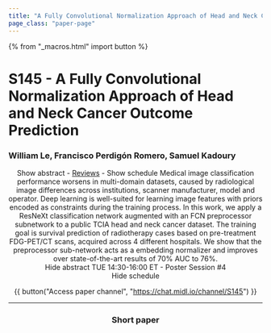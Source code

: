 ```yaml
---
title: "A Fully Convolutional Normalization Approach of Head and Neck Cancer Outcome Prediction"
page_class: "paper-page"
---
```


{% from "_macros.html" import button %}

# S145 - A Fully Convolutional Normalization Approach of Head and Neck Cancer Outcome Prediction


### William Le, Francisco Perdigón Romero, Samuel Kadoury

<center><a class="toggle_visibility" data-selector=".paper_abstract" data-level="3">Show abstract</a>
        - <a href="https://openreview.net/forum?id=JojEzQ3E5n">Reviews</a>
        - <a class="toggle_visibility" data-selector=".paper_qa" data-level="3">Show schedule</a>

<span class="paper_abstract">
        Medical image classification performance worsens in multi-domain datasets, caused by radiological image differences across institutions, scanner manufacturer, model and operator. Deep learning is well-suited for learning image features with priors encoded as constraints during the training process.  In this work, we apply a ResNeXt classification network augmented with an FCN preprocessor subnetwork to a public TCIA head and neck cancer dataset. The training goal is survival prediction of radiotherapy cases based on pre-treatment FDG-PET/CT scans, acquired across 4 different hospitals.  We show that the preprocessor sub-network acts as a embedding normalizer and improves over state-of-the-art results of 70% AUC to 76%.
        <span class="actions">
  <br/>
  <a class="toggle_visibility" data-level="2">Hide abstract</a></span>
</span>

<span class="paper_qa">
        TUE 14:30-16:00 ET - Poster Session #4
        <br/>
        <span class="actions"><a class="toggle_visibility" data-level="2">Hide schedule</a></span>
</span>

{{ button("Access paper channel", "https://chat.midl.io/channel/S145") }}

---

### Short paper
